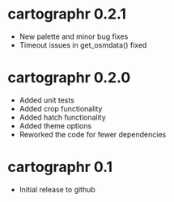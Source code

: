 # cartographr 0.2.1
* New palette and minor bug fixes
* Timeout issues in get_osmdata() fixed

# cartographr 0.2.0
* Added unit tests
* Added crop functionality
* Added hatch functionality
* Added theme options
* Reworked the code for fewer dependencies

# cartographr 0.1
* Initial release to github
